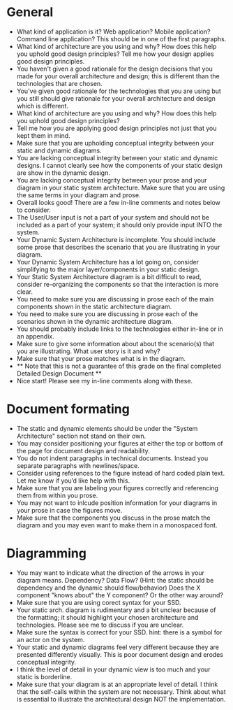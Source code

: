 # General
- What kind of application is it? Web application? Mobile application? Command line application? This should be in one of the first paragraphs.
- What kind of architecture are you using and why? How does this help you uphold good design principles? Tell me how your design applies good design principles.
- You haven't given a good rationale for the design decisions that you made for your overall architecture and design; this is different than the technologies that are chosen.
- You've given good rationale for the technologies that you are using but you still should give rationale for your overall architecture and design which is different.
- What kind of architecture are you using and why? How does this help you uphold good design principles?
- Tell me how you are applying good design principles not just that you kept them in mind.
- Make sure that you are upholding conceptual integrity between your static and dynamic diagrams.
- You are lacking conceptual integrity between your static and dynamic designs. I cannot clearly see how the components of your static design are show in the dynamic design.
- You are lacking conceptual integrity between your prose and your diagram in your static system architecture. Make sure that you are using the same terms in your diagram and prose.
- Overall looks good! There are a few in-line comments and notes below to consider.
- The User/User input is not a part of your system and should not be included as a part of your system; it should only provide input INTO the system.
- Your Dynamic System Architecture is incomplete. You should include some prose that describes the scenario that you are illustrating in your diagram.
- Your Dynamic System Architecture has a lot going on, consider simplifying to the major layer/components in your static design.
- Your Static System Architecture diagram is a bit difficult to read, consider re-organizing the components so that the interaction is more clear.
- You need to make sure you are discussing in prose each of the main components shown in the static architecture diagram.
- You need to make sure you are discussing in prose each of the scenarios shown in the dynamic architecture diagram.
- You should probably include links to the technologies either in-line or in an appendix.
- Make sure to give some information about about the scenario(s) that you are illustrating. What user story is it and why?
- Make sure that your prose matches what is in the diagram.
- ** Note that this is not a guarantee of this grade on the final completed Detailed Design Document **
- Nice start! Please see my in-line comments along with these.

# Document formating
- The static and dynamic elements should be under the "System Architecture" section not stand on their own.
- You may consider positioning your figures at either the top or bottom of the page for document design and readability.
- You do not indent paragraphs in technical documents. Instead you separate paragraphs with newlines/space.
- Consider using references to the figure instead of hard coded plain text. Let me know if you’d like help with this.
- Make sure that you are labeling your figures correctly and referencing them from within you prose.
- You may not want to inlcude position information for your diagrams in your prose in case the figures move.
- Make sure that the components you discuss in the prose match the diagram and you may even want to make them in a monospaced font.

# Diagramming
- You may want to indicate what the direction of the arrows in your diagram means. Dependency? Data Flow? (Hint: the static should be dependency and the dynamic should flow/behavior) Does the X component "knows about" the Y component? Or the other way around?
- Make sure that you are using corect syntax for your SSD.
- Your  static arch. diagram is rudimentary and a bit unclear because of the formatting; it should highlight your chosen architecture and technologies. Please see me to discuss if you are unclear.
- Make sure the syntax is correct for your SSD. hint: there is a symbol for an actor on the system.
- Your static and dynamic diagrams feel very different because they are presented differently visually. This is poor document design and erodes conceptual integrity.
- I think the level of detail in your dynamic view is too much and your static is borderline.
-  Make sure that your diagram is at an appropriate level of detail. I think that the self-calls within the system are not necessary. Think about what is essential to illustrate the architectural design NOT the implementation.
